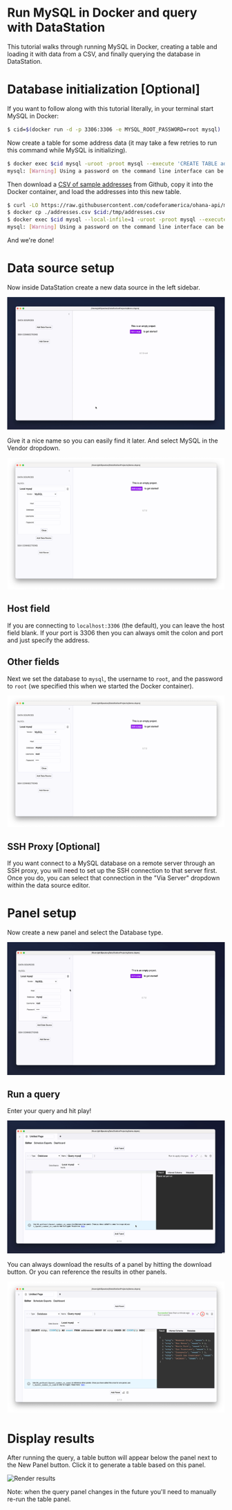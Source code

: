 # Run MySQL in Docker and query with DataStation

This tutorial walks through running MySQL in Docker, creating a
table and loading it with data from a CSV, and finally querying the
database in DataStation.

# Database initialization [Optional]

If you want to follow along with this tutorial literally, in your
terminal start MySQL in Docker:

```bash
$ cid=$(docker run -d -p 3306:3306 -e MYSQL_ROOT_PASSWORD=root mysql)
```

Now create a table for some address data (it may take a few retries to
run this command while MySQL is initializing).

```bash
$ docker exec $cid mysql -uroot -proot mysql --execute 'CREATE TABLE addresses (id BIGINT, location_id BIGINT, address_1 TEXT, address_2 TEXT, city TEXT, state_province TEXT, postal_code TEXT, country TEXT);'
mysql: [Warning] Using a password on the command line interface can be insecure.
```

Then download a [CSV of sample
addresses](https://raw.githubusercontent.com/codeforamerica/ohana-api/master/data/sample-csv/addresses.csv)
from Github, copy it into the Docker container, and load the addresses
into this new table.

```bash
$ curl -LO https://raw.githubusercontent.com/codeforamerica/ohana-api/master/data/sample-csv/addresses.csv
$ docker cp ./addresses.csv $cid:/tmp/addresses.csv
$ docker exec $cid mysql --local-infile=1 -uroot -proot mysql --execute "SET GLOBAL local_infile=1; LOAD DATA LOCAL INFILE '/tmp/addresses.csv' INTO TABLE addresses FIELDS TERMINATED BY ',' ENCLOSED BY '""' IGNORE 1 ROWS;"
mysql: [Warning] Using a password on the command line interface can be insecure.
```

And we're done!

# Data source setup

Now inside DataStation create a new data source in the left sidebar.

![Creating a new data source](/tutorials/create-data-source.gif)

Give it a nice name so you can easily find it later. And select
MySQL in the Vendor dropdown.

![Creating a MySQL data source](/tutorials/create-mysql-data-source.png)

## Host field

If you are connecting to `localhost:3306` (the default), you can
leave the host field blank. If your port is 3306 then you can always
omit the colon and port and just specify the address.

## Other fields

Next we set the database to `mysql`, the username to `root`, and the
password to `root` (we specified this when we started the Docker
container).

![Filled out MySQL data source](/tutorials/mysql-data-source-filled.png)

## SSH Proxy [Optional]

If you want connect to a MySQL database on a remote server through an
SSH proxy, you will need to set up the SSH connection to that server
first. Once you do, you can select that connection in the "Via Server"
dropdown within the data source editor.

# Panel setup

Now create a new panel and select the Database type.

![Create database panel](/tutorials/create-mysql-database-panel.gif)

## Run a query

Enter your query and hit play!

![Run MySQL query](/tutorials/run-mysql-query.gif)

You can always download the results of a panel by hitting the download
button. Or you can reference the results in other panels.

![Download panel results](/tutorials/download-mysql-panel-results.png)

# Display results

After running the query, a table button will appear below the panel
next to the New Panel button. Click it to generate a table based on
this panel.

![Render results](/tutorials/graph-mysql-database-results.gif)

Note: when the query panel changes in the future you'll need to
manually re-run the table panel.
